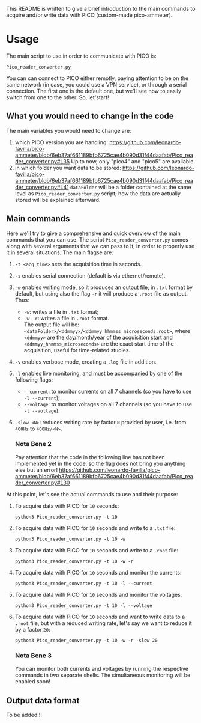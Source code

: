 This README is written to give a brief introduction to the main commands to acquire and/or write data with PICO (custom-made pico-ammeter).
# Usage
The main script to use in order to communicate with PICO is:
```
Pico_reader_converter.py
```
You can can connect to PICO either remotly, paying attention to be on the same network (in case, you could use a VPN service), or through a serial connection. The first one is the default one, but we'll see how to easily switch from one to the other. So, let'start!

## What you would need to change in the code
The main variables you would need to change are:
1. which PICO version you are handling:
    https://github.com/leonardo-favilla/pico-ammeter/blob/6eb37af661189bfb6725cae4b090d31f44daafab/Pico_reader_converter.py#L35
    Up to now, only "pico4" and "pico5" are available.
2. in which folder you want data to be stored:
    https://github.com/leonardo-favilla/pico-ammeter/blob/6eb37af661189bfb6725cae4b090d31f44daafab/Pico_reader_converter.py#L41
    `dataFolder` will be a folder contained at the same level as `Pico_reader_converter.py` script; how the data are actually stored will be explained afterward.

## Main commands
Here we'll try to give a comprehensive and quick overview of the main commands that you can use. The script `Pico_reader_converter.py` comes along with several arguments that we can pass to it, in order to properly use it in several situations. The main flagse are:
1. `-t <acq_time>` sets the acquisition time in seconds.
2. `-s` enables serial connection (default is via ethernet/remote).
3. `-w` enables writing mode, so it produces an output file, in `.txt` format by default, but using also the flag `-r` it will produce a `.root` file as output. Thus:
   * `-w`: writes a file in `.txt` format;
   * `-w -r`: writes a file in `.root` format.
   <br/>The output file will be: `<dataFolder>/<ddmmyy>/<ddmmyy_hhmmss_microseconds.root>`, where `<ddmmyy>` are the day/month/year of the acquisition start and `<ddmmyy_hhmmss_microseconds>` are the exact start time of the acquisition, useful for time-related studies.
4. `-v` enables verbose mode, creating a `.log` file in addition.
5. `-l` enables live monitoring, and must be accompanied by one of the following flags:
    * `--current`: to monitor currents on all 7 channels (so you have to use `-l --current`);
    * `--voltage`: to monitor voltages on all 7 channels (so you have to use `-l --voltage`).
6. `-slow <N>`: reduces writing rate by factor `N` provided by user, i.e. from `400Hz` to `400Hz/<N>`.

    ### Nota Bene 2
    Pay attention that the code in the following line has not been implemented yet in the code, so the flag does not bring you anything else but an error!
    https://github.com/leonardo-favilla/pico-ammeter/blob/6eb37af661189bfb6725cae4b090d31f44daafab/Pico_reader_converter.py#L30

At this point, let's see the actual commands to use and their purpose:
1. To acquire data with PICO for `10` seconds:
    ```
    python3 Pico_reader_converter.py -t 10
    ```
2. To acquire data with PICO for `10` seconds and write to a `.txt` file:
    ```
    python3 Pico_reader_converter.py -t 10 -w
    ```
3. To acquire data with PICO for `10` seconds and write to a `.root` file:
    ```
    python3 Pico_reader_converter.py -t 10 -w -r
    ```
4. To acquire data with PICO for `10` seconds and monitor the currents:
    ```
    python3 Pico_reader_converter.py -t 10 -l --current
    ```
5. To acquire data with PICO for `10` seconds and monitor the voltages:
    ```
    python3 Pico_reader_converter.py -t 10 -l --voltage
    ```
6. To acquire data with PICO for `10` seconds and want to write data to a `.root` file, but with a reduced writing rate, let's say we want to reduce it by a factor `20`:
    ```
    python3 Pico_reader_converter.py -t 10 -w -r -slow 20
    ```

    ### Nota Bene 3
    You can monitor both currents and voltages by running the respective commands in two separate shells. The simultaneous monitoring will be enabled soon!

## Output data format
To be added!!!